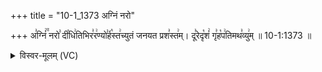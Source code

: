 +++
title = "10-1_1373 अग्निं नरो"

+++
अ꣣ग्निं꣢꣫ नरो꣣ दी꣡धि꣢तिभिर꣣र꣢ण्यो꣣र्ह꣡स्त꣢च्युतं जनयत प्रश꣣स्त꣢म्। दू꣣रेदृ꣡शं꣢ गृ꣣ह꣡प꣢तिमथ꣣व्यु꣢म् ॥ 10-1:1373 ॥

<details><summary>विस्वर-मूलम् (VC)</summary>

अग्निं नरो दीधितिभिररण्योर्हस्तच्युतं जनयत प्रशस्तम् । दूरेदृशं गृहपतिमथव्युम् ॥१३७३॥
</details>